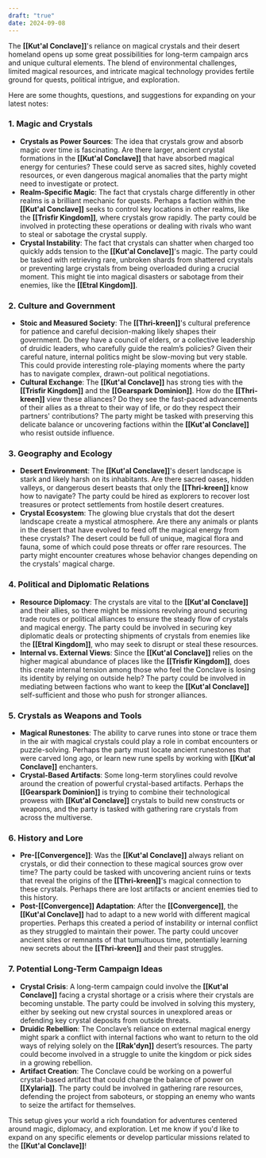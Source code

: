 ```yaml
---
draft: "true"
date: 2024-09-08
---
```

The **[[Kut'al Conclave]]**'s reliance on magical crystals and their desert homeland opens up some great possibilities for long-term campaign arcs and unique cultural elements. The blend of environmental challenges, limited magical resources, and intricate magical technology provides fertile ground for quests, political intrigue, and exploration.

Here are some thoughts, questions, and suggestions for expanding on your latest notes:

### 1. **Magic and Crystals**
   - **Crystals as Power Sources**: The idea that crystals grow and absorb magic over time is fascinating. Are there larger, ancient crystal formations in the **[[Kut'al Conclave]]** that have absorbed magical energy for centuries? These could serve as sacred sites, highly coveted resources, or even dangerous magical anomalies that the party might need to investigate or protect.
   - **Realm-Specific Magic**: The fact that crystals charge differently in other realms is a brilliant mechanic for quests. Perhaps a faction within the **[[Kut'al Conclave]]** seeks to control key locations in other realms, like the **[[Trisfir Kingdom]]**, where crystals grow rapidly. The party could be involved in protecting these operations or dealing with rivals who want to steal or sabotage the crystal supply.
   - **Crystal Instability**: The fact that crystals can shatter when charged too quickly adds tension to the **[[Kut'al Conclave]]**'s magic. The party could be tasked with retrieving rare, unbroken shards from shattered crystals or preventing large crystals from being overloaded during a crucial moment. This might tie into magical disasters or sabotage from their enemies, like the **[[Etral Kingdom]]**.

### 2. **Culture and Government**
   - **Stoic and Measured Society**: The **[[Thri-kreen]]**'s cultural preference for patience and careful decision-making likely shapes their government. Do they have a council of elders, or a collective leadership of druidic leaders, who carefully guide the realm’s policies? Given their careful nature, internal politics might be slow-moving but very stable. This could provide interesting role-playing moments where the party has to navigate complex, drawn-out political negotiations.
   - **Cultural Exchange**: The **[[Kut'al Conclave]]** has strong ties with the **[[Trisfir Kingdom]]** and the **[[Gearspark Dominion]]**. How do the **[[Thri-kreen]]** view these alliances? Do they see the fast-paced advancements of their allies as a threat to their way of life, or do they respect their partners' contributions? The party might be tasked with preserving this delicate balance or uncovering factions within the **[[Kut'al Conclave]]** who resist outside influence.
   
### 3. **Geography and Ecology**
   - **Desert Environment**: The **[[Kut'al Conclave]]**'s desert landscape is stark and likely harsh on its inhabitants. Are there sacred oases, hidden valleys, or dangerous desert beasts that only the **[[Thri-kreen]]** know how to navigate? The party could be hired as explorers to recover lost treasures or protect settlements from hostile desert creatures.
   - **Crystal Ecosystem**: The glowing blue crystals that dot the desert landscape create a mystical atmosphere. Are there any animals or plants in the desert that have evolved to feed off the magical energy from these crystals? The desert could be full of unique, magical flora and fauna, some of which could pose threats or offer rare resources. The party might encounter creatures whose behavior changes depending on the crystals' magical charge.

### 4. **Political and Diplomatic Relations**
   - **Resource Diplomacy**: The crystals are vital to the **[[Kut'al Conclave]]** and their allies, so there might be missions revolving around securing trade routes or political alliances to ensure the steady flow of crystals and magical energy. The party could be involved in securing key diplomatic deals or protecting shipments of crystals from enemies like the **[[Etral Kingdom]]**, who may seek to disrupt or steal these resources.
   - **Internal vs. External Views**: Since the **[[Kut'al Conclave]]** relies on the higher magical abundance of places like the **[[Trisfir Kingdom]]**, does this create internal tension among those who feel the Conclave is losing its identity by relying on outside help? The party could be involved in mediating between factions who want to keep the **[[Kut'al Conclave]]** self-sufficient and those who push for stronger alliances.

### 5. **Crystals as Weapons and Tools**
   - **Magical Runestones**: The ability to carve runes into stone or trace them in the air with magical crystals could play a role in combat encounters or puzzle-solving. Perhaps the party must locate ancient runestones that were carved long ago, or learn new rune spells by working with **[[Kut'al Conclave]]** enchanters.
   - **Crystal-Based Artifacts**: Some long-term storylines could revolve around the creation of powerful crystal-based artifacts. Perhaps the **[[Gearspark Dominion]]** is trying to combine their technological prowess with **[[Kut'al Conclave]]** crystals to build new constructs or weapons, and the party is tasked with gathering rare crystals from across the multiverse.

### 6. **History and Lore**
   - **Pre-[[Convergence]]**: Was the **[[Kut'al Conclave]]** always reliant on crystals, or did their connection to these magical sources grow over time? The party could be tasked with uncovering ancient ruins or texts that reveal the origins of the **[[Thri-kreen]]**'s magical connection to these crystals. Perhaps there are lost artifacts or ancient enemies tied to this history.
   - **Post-[[Convergence]] Adaptation**: After the **[[Convergence]]**, the **[[Kut'al Conclave]]** had to adapt to a new world with different magical properties. Perhaps this created a period of instability or internal conflict as they struggled to maintain their power. The party could uncover ancient sites or remnants of that tumultuous time, potentially learning new secrets about the **[[Thri-kreen]]** and their past struggles.

### 7. **Potential Long-Term Campaign Ideas**
   - **Crystal Crisis**: A long-term campaign could involve the **[[Kut'al Conclave]]** facing a crystal shortage or a crisis where their crystals are becoming unstable. The party could be involved in solving this mystery, either by seeking out new crystal sources in unexplored areas or defending key crystal deposits from outside threats.
   - **Druidic Rebellion**: The Conclave’s reliance on external magical energy might spark a conflict with internal factions who want to return to the old ways of relying solely on the **[[Rak'dyn]]** desert’s resources. The party could become involved in a struggle to unite the kingdom or pick sides in a growing rebellion.
   - **Artifact Creation**: The Conclave could be working on a powerful crystal-based artifact that could change the balance of power on **[[Xylaria]]**. The party could be involved in gathering rare resources, defending the project from saboteurs, or stopping an enemy who wants to seize the artifact for themselves.

This setup gives your world a rich foundation for adventures centered around magic, diplomacy, and exploration. Let me know if you'd like to expand on any specific elements or develop particular missions related to the **[[Kut'al Conclave]]**!